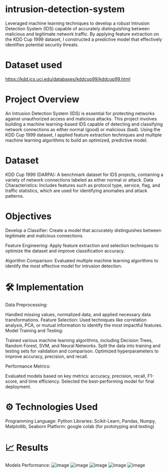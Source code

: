 # intrusion-detection-system
Leveraged machine learning techniques to develop a robust Intrusion Detection System (IDS) capable of accurately distinguishing between malicious and legitimate network traffic. By applying feature extraction on the KDD Cup 1999 dataset, I constructed a predictive model that effectively identifies potential security threats. 
# Dataset used
https://kdd.ics.uci.edu/databases/kddcup99/kddcup99.html

# Project Overview
An Intrusion Detection System (IDS) is essential for protecting networks against unauthorized access and malicious attacks. This project involves building a machine learning-based IDS capable of detecting and classifying network connections as either normal (good) or malicious (bad). Using the KDD Cup 1999 dataset, I applied feature extraction techniques and multiple machine learning algorithms to build an optimized, predictive model.

#  Dataset
KDD Cup 1999 (DARPA): A benchmark dataset for IDS projects, containing a variety of network connections labeled as either normal or attack.
Data Characteristics: Includes features such as protocol type, service, flag, and traffic statistics, which are used for identifying anomalies and attack patterns.

# Objectives
Develop a Classifier: Create a model that accurately distinguishes between legitimate and malicious connections.

Feature Engineering: Apply feature extraction and selection techniques to optimize the dataset and improve classification accuracy.

Algorithm Comparison: Evaluated multiple machine learning algorithms to identify the most effective model for intrusion detection.

# 🛠️ Implementation
Data Preprocessing:

Handled missing values, normalized data, and applied necessary data transformations.
Feature Selection: Used techniques like correlation analysis, PCA, or mutual information to identify the most impactful features.
Model Training and Testing:

Trained various machine learning algorithms, including Decision Trees, Random Forest, SVM, and Neural Networks.
Split the data into training and testing sets for validation and comparison.
Optimized hyperparameters to improve accuracy, precision, and recall.

Performance Metrics:

Evaluated models based on key metrics: accuracy, precision, recall, F1-score, and time efficiency.
Selected the best-performing model for final deployment.

# ⚙️ Technologies Used
Programming Language: Python
Libraries: Scikit-Learn, Pandas, Numpy, Matplotlib, Seaborn
Platform: google colab (for prototyping and testing)

# 📈 Results
Models Performance: 
![image](https://github.com/user-attachments/assets/9bbb1be8-0d09-4bb2-a47c-2460d86b1b26)
![image](https://github.com/user-attachments/assets/28ae9432-b40a-4c6d-a7b2-6f114916aef0)
![image](https://github.com/user-attachments/assets/8b2f8eab-66d7-4ce2-a150-74b8ceb7abdb)
![image](https://github.com/user-attachments/assets/34c2d776-1d66-42b1-8e8c-a8bdb76a4a29)
![image](https://github.com/user-attachments/assets/9897d019-e56f-4532-b757-903994f06260)




